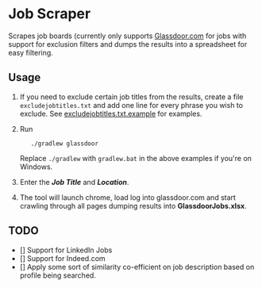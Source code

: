 # Job Scraper
Scrapes job boards (currently only supports [Glassdoor.com](glassdoor.com) for jobs with support for exclusion filters and dumps the results into a spreadsheet for easy filtering.



## Usage

1. If you need to exclude certain job titles from the results, create a file `excludejobtitles.txt` and add one line for every phrase you wish to exclude. See [excludejobtitles.txt.example](excludejobtitles.txt.example) for examples.
2. Run
    ```
       ./gradlew glassdoor
    ```

    Replace `./gradlew` with `gradlew.bat` in the above examples if you're on Windows.
3. Enter the ***Job Title*** and ***Location***.
4. The tool will launch chrome, load log into glassdoor.com and start crawling through all pages dumping results into **GlassdoorJobs.xlsx**.

## TODO
- [] Support for LinkedIn Jobs
- [] Support for Indeed.com
- [] Apply some sort of similarity co-efficient on job description based on profile being searched.